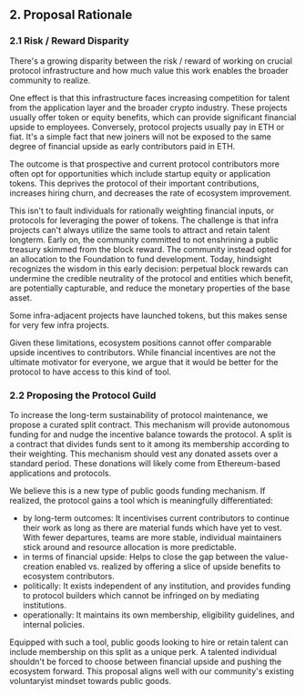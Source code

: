## 2. Proposal Rationale

### 2.1 Risk / Reward Disparity

There's a growing disparity between the risk / reward of working on crucial protocol infrastructure and how much value this work enables the broader community to realize.

One effect is that this infrastructure faces increasing competition for talent from the application layer and the broader crypto industry. These projects usually offer token or equity benefits, which can provide significant financial upside to employees. Conversely, protocol projects usually pay in ETH or fiat. It's a simple fact that new joiners will not be exposed to the same degree of financial upside as early contributors paid in ETH.

The outcome is that prospective and current protocol contributors more often opt for opportunities which include startup equity or application tokens. This deprives the protocol of their important contributions, increases hiring churn, and decreases the rate of ecosystem improvement.

This isn't to fault individuals for rationally weighting financial inputs, or protocols for leveraging the power of tokens. The challenge is that infra projects can't always utilize the same tools to attract and retain talent longterm. Early on, the community committed to not enshrining a public treasury skimmed from the block reward. The community instead opted for an allocation to the Foundation to fund development. Today, hindsight recognizes the wisdom in this early decision: perpetual block rewards can undermine the credible neutrality of the protocol and entities which benefit, are potentially capturable, and reduce the monetary properties of the base asset. 

Some infra-adjacent projects have launched tokens, but this makes sense for very few infra projects.

Given these limitations, ecosystem positions cannot offer comparable upside incentives to contributors. While financial incentives are not the ultimate motivator for everyone, we argue that it would be better for the protocol to have access to this kind of tool.

### 2.2 Proposing the Protocol Guild

To increase the long-term sustainability of protocol maintenance, we propose a curated split contract. This mechanism will provide autonomous funding for and nudge the incentive balance towards the protocol. A split is a contract that divides funds sent to it among its membership according to their weighting. This mechanism should vest any donated assets over a standard period. These donations will likely come from Ethereum-based applications and protocols. 

We believe this is a new type of public goods funding mechanism. If realized, the protocol gains a tool which is meaningfully differentiated:

- by long-term outcomes: It incentivises current contributors to continue their work as long as there are material funds which have yet to vest. With fewer departures, teams are more stable, individual maintainers stick around and resource allocation is more predictable.
- in terms of financial upside: Helps to close the gap between the value-creation enabled vs. realized by offering a slice of upside benefits to ecosystem contributors. 
- politically: It exists independent of any institution, and provides funding to protocol builders which cannot be infringed on by mediating institutions.
- operationally: It maintains its own membership, eligibility guidelines, and internal policies.

Equipped with such a tool, public goods looking to hire or retain talent can include membership on this split as a unique perk. A talented individual shouldn't be forced to choose between financial upside and pushing the ecosystem forward. This proposal aligns well with our community's existing voluntaryist mindset towards public goods.
